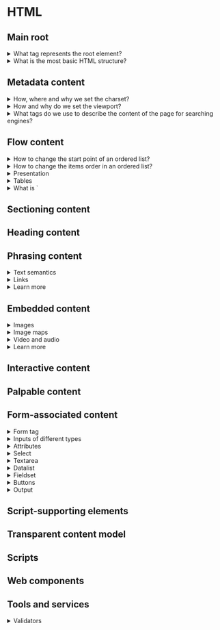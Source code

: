 # HTML

## Main root
<details>
<summary>What tag represents the root element?</summary>

- `<html>` represents the root (top-level element)

</details>

<details>
<summary>What is the most basic HTML structure?</summary>

```HTML
<!doctype html>
<html>
  <head>
    <meta charset="utf-8">
    <meta name="viewport" content="width=device-width, initial-scale=1">
    <!-- optional: start -->
    <meta name="keywords" content="...">
    <meta name="description" content="...">
    <!-- optional: end -->
    <title>Title</title>
    <link href="#" rel="stylesheet">
  </head>
  <body>
  </body>
</html>
```

</details>

## Metadata content
<details>
<summary>How, where and why we set the charset?</summary>

```HTML
<meta charset="utf-8">
```

</details>

<details>
<summary>How and why do we set the viewport?</summary>

```HTML
<meta name="viewport" content="width=device-width, initial-scale=1">
```

</details>

<details>
<summary>What tags do we use to describe the content of the page for searching engines?</summary>

```HTML
<meta name="keywords" content="...">
<meta name="description" content="...">
```

</details>

## Flow content
<details>
<summary>How to change the start point of an ordered list?</summary>

- use `start` attribute
```HTML
<ol start="10">
  <li></li>
</ol>
```

</details>

<details>
<summary>How to change the items order in an ordered list?</summary>

- add the `reversed` attribute
```HTML
<ol reversed>
  <li></li>
</ol>
```

</details>

<details>
<summary>Presentation</summary>

```HTML
<figure>
  <figcaption>1st or last element inside the figure</figcaption>
</figure>
```

</details>

<details>
<summary>Tables</summary>

```HTML
<!-- by default shrinks to content -->
<table>
  <caption>Always the 1st child</caption>
  <tr>
    <!-- for horizontal expanding, moves right cell, have to delete in html -->
    <td colspan="2"></td>
    <!-- for vertical expanding, moves lower cell in it's own row to right -->
    <td rowspan="2"></td>
  </tr>
</table>
```

</details>

<details>
<summary>What is `<dialog>` used for?</summary>

- [`<dialog>`](https://www.w3.org/TR/html52/interactive-elements.html#elementdef-dialog) represents a part of an application that a user interacts with to perform a task, for example a dialog box, inspector, or window
- not supported in Safari [28 Jan 2021](https://caniuse.com/?search=dialog)

</details>

## Sectioning content

## Heading content

## Phrasing content
<details>
<summary>Text semantics</summary>

```HTML
<!-- can cite the e-address also -->
<q cite="https://google.com">Google</q>

<!-- phrasing if contain only phrasing content -->
<ins datetime="2020-09-08">today</ins>
<del datetime="2020-09-07T14:14">yesterday at 14:14</del>

<!-- phrasing always -->
<time datetime="2020-09-06">2 days ago</time>
```

</details>

<details>
<summary>Links</summary>

```HTML
<!-- to avoid fishing -->
<a href="https://google.com" target="_blank" rel="noopener">
```

</details>

<details>
<summary>Learn more</summary>

- [Datetime attribute valid values](https://developer.mozilla.org/en-US/docs/Web/HTML/Element/time)
- [HTML characters UNICODE](https://dev.w3.org/html5/html-author/charref)
- 21 Jan 2021 [Как ставить пустые ссылки](https://htmlacademy.ru/blog/education/all/empty-links)

</details>

## Embedded content
<details>
<summary>Images</summary>

```HTML
<!-- alt is added to only one img of a group, others are "" description -->
<img width="20" height="20" src="star.svg" alt="5 out of 5 stars">
<img width="20" height="20" src="star.svg" alt="">
<img width="20" height="20" src="star.svg" alt="">
<img width="20" height="20" src="star.svg" alt="">
<img width="20" height="20" src="star.svg" alt="">

<!-- for complex images (graphs or alike) with long descriptions -->
<!-- use short and long descriptions -->
<img src="#" alt="Short description" longdesc="#long-desc">
<p id="long-desc">Long description here.</p>
<!--or-->
<img src="#" alt="Short description" aria-labelledby="#long-desc">
<p id="long-desc">Long description here.</p>
<!-- or use figure -->
<figure>
  <img src="#" alt="Short description">
  <figcaption>Long description here.</figcaption>
</figure>
```

</details>

<details>
<summary>Image maps</summary>

- for super strange cases like block-schemes etc
```HTML
<map name="map">
  <!-- defines a hot-spot region on a map, only used within a <map> -->
  <area shape="circle" coords="75,75,75" href="left.html">
</map>
<img usemap="#map" src="#" alt="Map">
```

</details>

<details>
<summary>Video and audio</summary>

```HTML
<!-- preload metadata service data (length, 1 slide) -->
<!-- preload auto - whole video -->
<!-- poster img when not yet loaded -->
<video 
  preload="none/metadata/auto"
  poster="#"
  controls
  autoplay
>
  <!-- first loads first if could be played -->
  <source src="video.webm" type="video/webm">
  <source src="video.mp4" type="video/mp4">
  <source src="" type="MPEG-4/H.264">
  <source src="" type="OGG/Theora">
</video>

<!-- almost like a video -->
<audio controls autoplay>
  <!-- first loads first if could be played -->
  <source src="" type="mp3">
  <source src="" type="ogg">
</audio>
```

</details>

<details>
<summary>Learn more</summary>

- [Video tag on MDN](https://developer.mozilla.org/en-US/docs/Web/HTML/Element/video)

</details>

## Interactive content

## Palpable content

## Form-associated content
<details>
<summary>Form tag</summary>

```HTML
<!-- enctype="multipart/form-data" required for working with files -->
<form enctype="multipart/form-data"></form>
```

</details>

<details>
<summary>Inputs of different types</summary>

```HTML
<!-- good for support needs -->
<input type="hidden">

<!-- name is required, enctype on form is required -->
<input name="some-file" type="file">

<!-- almost = submit + sends the click coordinates on the image -->
<input type="image" src="#" alt="">

<!-- for all date types if browser doesn't support, shows text field -->
<!-- with locale -->
<input type="date">
<!-- with locale -->
<input type="time">
<!-- with time zone -->
<input type="datetime">
<!-- w/o time zone -->
<input type="datetime-local">
<!-- N of week, year -->
<input type="week">
<!-- month + year -->
<input type="month">

<!-- doesn't have min/maxlength -->
<!-- step is applied by clicking arrows, out of step = validation error -->
<!-- number keyboard on mobile -->
<input type="number" min="1" max="100" step="10">

<!-- almost like text, in some browsers has a cross -->
<input type="search">

<!-- still has no multiple handles -->
<input type="range" min="0" max="100" step="10">

<!-- good with patterns -->
<!-- tel keyboard on mobile -->
<input type="tel">
<!-- native validation for correct urls, emails -->
<!-- proper keyboard on mobile -->
<input type="email">
<input type="url">

<!-- opens special pallette with colors -->
<!-- if browser doesn't support = text field -->
<input type="color">
```

</details>

<details>
<summary>Attributes</summary>

```HTML
<!-- only one attribute for the whole page -->
<input type="text" autofocus>
<!-- regexp, if incorrect - validation error -->
<input type="tel" pattern="">
<!-- can't change but can select and copy, posts to the server -->
<input type="text" readonly>
<!-- can't change, focus, select or copy, doesn't post to the server -->
<input type="text" disabled>
<!-- allow/block browser autocomplete option -->
<input type="text" autocomplete="on/off">
```

</details>

<details>
<summary>Select</summary>

```HTML
<!-- if multiple - ctrl/cmd to choose with -->
<!-- multiple + size to change height -->
<select multiple size="3">
  <!-- value ? value : text content goes to server -->
  <option value="option-1" selected>Option 1</select>
  <option selected>Option 2</select>
  <optgroup>
    <optgroup>
      <option>Group-inner: Option 1</select>
    </optgroup>
    <option>Group-outer: Option 1</select>
  </optgroup>
</select>
```

</details>

<details>
<summary>Textarea</summary>

```HTML
<!-- rows - strings, cols - symbols -->
<textarea rows="10" cols="100"></textarea>
```

</details>

<details>
<summary>Datalist</summary>

- if input's type != `text`, shows only correct items
```HTML
<input type="text" list="browsers" name="browsers">
<datalist id="browsers">
  <option>Google Chrome</option>
  <option>Mozilla Firefox</option>
  <option>Edge</option>
  <option>Opera</option>
</datalist>
```

</details>

<details>
<summary>Fieldset</summary>

```HTML
<!-- disabled works for all the fields inside -->
<fieldset disabled>
  <legend>Always first child</legend>
</fieldset>
```

</details>

<details>
<summary>Buttons</summary>

```HTML
<!-- name will also get posted to server -->
<button name="button-name">Click</button>
```

</details>

<details>
<summary>Output</summary>

```HTML
<!-- value accessible from js via element.value -->
<output name="some-output">Content here</output>
```

</details>

## Script-supporting elements

## Transparent content model

## Scripts

## Web components

## Tools and services
<details>
<summary>Validators</summary>

- [w3 validator](https://validator.w3.org/nu/)

</details>